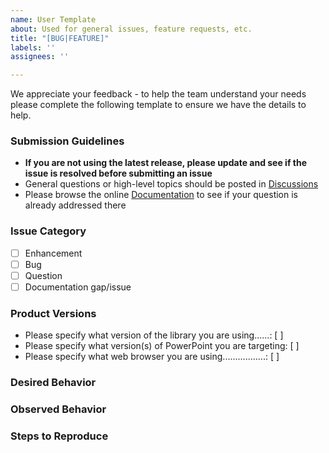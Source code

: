 ```yaml
---
name: User Template
about: Used for general issues, feature requests, etc.
title: "[BUG|FEATURE]"
labels: ''
assignees: ''

---
```


We appreciate your feedback - to help the team understand your needs please complete the following template to ensure we have the details to help.

### Submission Guidelines

- **If you are not using the latest release, please update and see if the issue is resolved before submitting an issue**
- General questions or high-level topics should be posted in [Discussions](https://github.com/gitbrent/PptxGenJS/discussions)
- Please browse the online [Documentation](https://gitbrent.github.io/PptxGenJS/) to see if your question is already addressed there

### Issue Category

- [ ] Enhancement
- [ ] Bug
- [ ] Question
- [ ] Documentation gap/issue

### Product Versions

- Please specify what version of the library you are using......: [        ]
- Please specify what version(s) of PowerPoint you are targeting: [        ]
- Please specify what web browser you are using.................: [        ]

### Desired Behavior
<!--- If you are reporting an issue please describe the expected behavior. -->
<!--- If you are suggesting an enhancement please describe thoroughly the enhancement, how it can be achieved, and expected benefit. -->

### Observed Behavior
<!--- If you are reporting an issue please describe the behavior you expected to occur when performing the action. -->
<!--- If you are making a suggestion or asking a question delete this section. -->

### Steps to Reproduce
<!--- If you are reporting an issue please describe the steps to reproduce the bug in sufficient detail to allow testing. -->
<!--- If you are making a suggestion or asking a question delete this section. -->
